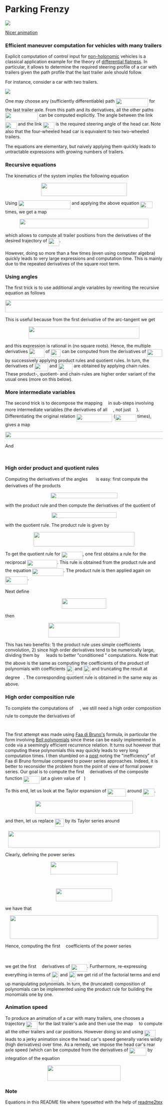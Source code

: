 # Parking Frenzy

![](anim-min.gif)

[Nicer animation](https://www.youtube.com/watch?v=t34qcpstTYk)

### Efficient maneuver computation for vehicles with many trailers

Explicit computation of control input for [non-holonomic](https://en.wikipedia.org/wiki/Nonholonomic_system) vehicles is a classical application example for the theory of [differential flatness](https://en.wikipedia.org/wiki/Flatness_(systems_theory)). In particular, it allows to determine the required steering profile of a car with trailers given the path profile that the last trailer axle should follow.

For instance, consider a car with two trailers. 

![](figures/train.png)

One may choose any (sufficiently differentiable) path <img src="svgs/f53eb0f7b75281603756896a69b3018d.svg?invert_in_darkmode" align=middle width=102.81019979999998pt height=27.6567522pt/> for the last trailer axle. From this path and its derivatives, all the other paths <img src="svgs/d7b553287fe0cae527f49076dde18b0c.svg?invert_in_darkmode" align=middle width=104.23716764999998pt height=27.6567522pt/> can be computed explicitly. The angle between the link <img src="svgs/171c56ba54530ae6055635392861c1d4.svg?invert_in_darkmode" align=middle width=36.52961069999999pt height=21.18721440000001pt/> and the link <img src="svgs/cbcb6907e71e1bbd11e61abdc726c05b.svg?invert_in_darkmode" align=middle width=36.52961069999999pt height=21.18721440000001pt/> is the required steering angle of the head car. Note also that the four-wheeled head car is equivalent to two two-wheeled trailers.

The equations are elementary, but naively applying them quickly leads to untractable expressions with growing numbers of trailers. 

### Recursive equations
The kinematics of the system implies the following equation
<p align="center"><img src="svgs/7bd011c3b87b419fc4d9f8b80557939a.svg?invert_in_darkmode" align=middle width=274.5978411pt height=42.4111644pt/></p>

Using <img src="svgs/b1525bb86e2565a9578158c562079c70.svg?invert_in_darkmode" align=middle width=166.63819259999997pt height=27.6567522pt/> and applying the above equation <img src="svgs/efcf8d472ecdd2ea56d727b5746100e3.svg?invert_in_darkmode" align=middle width=38.17727759999999pt height=21.18721440000001pt/> times, we get a map
<p align="center"><img src="svgs/69c3e31d052cc6f278f4fd5d436a8cbe.svg?invert_in_darkmode" align=middle width=412.03396245pt height=29.58934275pt/></p>

which allows to compute all trailer positions from the derivatives of the desired trajectory of <img src="svgs/d4bd11686e685e56f3320fe149d80d16.svg?invert_in_darkmode" align=middle width=35.20368554999999pt height=24.65753399999998pt/>.

However, doing so more than a few times (even using computer algebra) quickly leads to very large expressions and computation time. This is mainly due to the repeated derivatives of the square root term.

### Using angles

The first trick is to use additional angle variables by rewriting the recursive equation as follows

<p align="center"><img src="svgs/360c957c7625ea6c60d1120b38b9ca31.svg?invert_in_darkmode" align=middle width=545.40973575pt height=39.452455349999994pt/></p>

This is useful because from the first derivative of the arc-tangent we get

<p align="center"><img src="svgs/1e0d1c11fc3692a45745cf77946b487d.svg?invert_in_darkmode" align=middle width=354.97668689999995pt height=39.713394599999994pt/></p>

and this expression is rational in (no square roots). Hence, the multiple derivatives <img src="svgs/2847a70544ff96fda68b9912890814ad.svg?invert_in_darkmode" align=middle width=48.620754599999984pt height=29.190975000000005pt/> of <img src="svgs/be7aa80b01a2c2c39ea4ed4cff441af6.svg?invert_in_darkmode" align=middle width=31.067411099999987pt height=24.65753399999998pt/> can be computed from the derivatives of <img src="svgs/6347cbf489ed80f180d33a57b743e25a.svg?invert_in_darkmode" align=middle width=47.71701164999999pt height=24.65753399999998pt/> by successively applying product rules and quotient rules. In turn, the derivatives of <img src="svgs/c1dee54b8aace34fac6027f0e9a39402.svg?invert_in_darkmode" align=middle width=43.54461869999999pt height=24.65753399999998pt/> and <img src="svgs/abf8c6ff8182a6059b1d51860f5375a2.svg?invert_in_darkmode" align=middle width=45.37108289999999pt height=24.65753399999998pt/> are obtained by applying chain rules. These product-, quotient- and chain-rules are higher order variant of the usual ones (more on this below).

### More intermediate variables

The second trick is to decompose the mapping <img src="svgs/417a5301693b60807fa658e5ef9f9535.svg?invert_in_darkmode" align=middle width=10.75343279999999pt height=14.15524440000002pt/> in sub-steps involving more intermediate variables (the derivatives of all <img src="svgs/acc433299a99053a1abda8186a07965d.svg?invert_in_darkmode" align=middle width=14.604341399999988pt height=14.15524440000002pt/>, not just <img src="svgs/07d7104fe13d9faea3e641ad3d053832.svg?invert_in_darkmode" align=middle width=13.89085829999999pt height=14.15524440000002pt/>). Differentiating the original relation <img src="svgs/b29adaa9e6ca7a666c0ebdbe30725f94.svg?invert_in_darkmode" align=middle width=114.74904044999998pt height=24.7161288pt/> (<img src="svgs/d09536de7e7712cdfc5d7544dfca70e7.svg?invert_in_darkmode" align=middle width=67.34383095pt height=22.831056599999986pt/> times), gives a map

<p align="center"><img src="svgs/83dd2c42c5963b7ca38c59d26c409dd3.svg?invert_in_darkmode" align=middle width=557.55191085pt height=23.497574099999998pt/></p>

And

<p align="center"><img src="svgs/7cb31372ed8c59110e804c05e9dea52b.svg?invert_in_darkmode" align=middle width=172.8972069pt height=15.251136449999997pt/></p>

### High order product and quotient rules
Computing the derivatives of the angles <img src="svgs/3cc1484752cc8ef69d55b6991e28be35.svg?invert_in_darkmode" align=middle width=17.78167709999999pt height=14.15524440000002pt/> is easy: first compute the derivatives of the products

<p align="center"><img src="svgs/5e5e17f4de0cc7bda295f2895eb90589.svg?invert_in_darkmode" align=middle width=214.87867665pt height=18.2666319pt/></p>

with the product rule and then compute the derivatives of the quotient of 

<p align="center"><img src="svgs/d23435a450c05899038b0f051088464a.svg?invert_in_darkmode" align=middle width=207.57252945pt height=18.2666319pt/></p>

with the quotient rule. The product rule is given by

<p align="center"><img src="svgs/abbdb186fdfbc5f2da82dc54c3104224.svg?invert_in_darkmode" align=middle width=321.6987939pt height=47.1348339pt/></p>

To get the quotient rule for <img src="svgs/a79b98382d240e9a9ffbd6eb7ae7014f.svg?invert_in_darkmode" align=middle width=67.44880559999999pt height=24.65753399999998pt/>, one first obtains a rule for the reciprocal <img src="svgs/05d3043eab0f4e5440902a1b8fca69e9.svg?invert_in_darkmode" align=middle width=96.19858379999998pt height=24.65753399999998pt/>. This rule is obtained from the product rule and the equation <img src="svgs/fbd20db80429bd1a105e634ae0f5a9ed.svg?invert_in_darkmode" align=middle width=99.8513571pt height=24.65753399999998pt/>. The product rule is then applied again on <img src="svgs/fe3f2f532573e3d29d020fc29dcbd46e.svg?invert_in_darkmode" align=middle width=71.10157229999999pt height=24.65753399999998pt/>.

Next define

<p align="center"><img src="svgs/2a83e64e012427c1ff2f185bfacbecee.svg?invert_in_darkmode" align=middle width=141.64519875pt height=32.990165999999995pt/></p>

then

<p align="center"><img src="svgs/599f4993569e7ab8c7549794f008194f.svg?invert_in_darkmode" align=middle width=227.16701534999996pt height=47.1348339pt/></p>

This has two benefits: 1) the product rule uses simple coefficients convolution, 2) since high order derivatives tend to be numerically large, dividing them by <img src="svgs/9d6c5e19ffd270ead9ea60bbae1902d0.svg?invert_in_darkmode" align=middle width=13.64158619999999pt height=22.831056599999986pt/> leads to better "conditioned " computations. Note that the above is the same as computing the coefficients of the product of polynomials with coefficients <img src="svgs/affed31cd6a91b422fafefe0490e3287.svg?invert_in_darkmode" align=middle width=21.91128389999999pt height=29.190975000000005pt/> and <img src="svgs/269c9fdebb47178d570db923f16834ad.svg?invert_in_darkmode" align=middle width=21.97781519999999pt height=29.190975000000005pt/> and truncating the result at degree <img src="svgs/89f2e0d2d24bcf44db73aab8fc03252c.svg?invert_in_darkmode" align=middle width=7.87295519999999pt height=14.15524440000002pt/>. The corresponding quotient rule is obtained in the same way as above.


### High order composition rule

To complete the computations of <img src="svgs/a69e80fed79c7251863f7552dce583a5.svg?invert_in_darkmode" align=middle width=17.06057264999999pt height=22.831056599999986pt/>, we still need a high order composition rule to compute the derivatives of 

<p align="center"><img src="svgs/7e4e71db35fb7372d5a40fa9b45c8789.svg?invert_in_darkmode" align=middle width=146.15694555pt height=13.881256950000001pt/></p>

The first attempt was made using [Faa di Bruno's](https://en.wikipedia.org/wiki/Fa%C3%A0_di_Bruno%27s_formula) formula, in particular the form involving [Bell polynomials](https://en.wikipedia.org/wiki/Bell_polynomials#Recurrence_relations) since these can be easily implemented in code via a seemingly efficient recurrence relation. It turns out however that computing these polynomials this way quickly leads to very long computation times. I then stumbled on a [post](https://mathoverflow.net/questions/364036/combinatorics-of-multivariate-fa%C3%A0-di-bruno-formula) noting the "inefficiency" of Faa di Bruno formulae compared to power series approaches. Indeed, it is better to reconsider the problem from the point of view of formal power series. Our goal is to compute the first <img src="svgs/55a049b8f161ae7cfeb0197d75aff967.svg?invert_in_darkmode" align=middle width=9.86687624999999pt height=14.15524440000002pt/> derivatives of the composite function <img src="svgs/a6d29c2900ac7b61baf6b84023b0e44d.svg?invert_in_darkmode" align=middle width=51.52411769999999pt height=24.65753399999998pt/> (at a given value of <img src="svgs/6f9bad7347b91ceebebd3ad7e6f6f2d1.svg?invert_in_darkmode" align=middle width=7.7054801999999905pt height=14.15524440000002pt/>)

To this end, let us look at the Taylor expansion of <img src="svgs/27280abcf92710218525f89d1f365008.svg?invert_in_darkmode" align=middle width=58.898576549999994pt height=24.65753399999998pt/> around <img src="svgs/8b839ae69dec8bfbdf995bcc1ad93dee.svg?invert_in_darkmode" align=middle width=36.29572979999999pt height=24.65753399999998pt/>.
<p align="center"><img src="svgs/0c0b7da81b2e765923a8eb18a5a328b3.svg?invert_in_darkmode" align=middle width=312.98644575pt height=41.486034149999995pt/></p>

and then, let us replace <img src="svgs/cdb4346e7e0053cb44dc04c5f12c862e.svg?invert_in_darkmode" align=middle width=28.921270949999986pt height=24.65753399999998pt/> by its Taylor series around <img src="svgs/ac3148a5746b81298cb0c456b661f197.svg?invert_in_darkmode" align=middle width=14.25802619999999pt height=14.15524440000002pt/>

<p align="center"><img src="svgs/a666fb9bf43d8057c644b43e9b72f9b5.svg?invert_in_darkmode" align=middle width=485.40961589999995pt height=53.2425333pt/></p>

Clearly, defining the power series

<p align="center"><img src="svgs/ea81422d9ff3b282289098b67de2608f.svg?invert_in_darkmode" align=middle width=214.1736234pt height=41.486034149999995pt/></p>

<p align="center"><img src="svgs/f054e0ca7df488092e04bc9f2d5e87d9.svg?invert_in_darkmode" align=middle width=141.385101pt height=16.438356pt/></p>

<p align="center"><img src="svgs/b193913ca49fcab9405f4992def000e2.svg?invert_in_darkmode" align=middle width=179.58451664999998pt height=41.486034149999995pt/></p>

we have that

<p align="center"><img src="svgs/3e13f54a432b5d3f3bdb45b734e8eb88.svg?invert_in_darkmode" align=middle width=473.01588344999993pt height=74.34741765pt/></p>

Hence, computing the first <img src="svgs/55a049b8f161ae7cfeb0197d75aff967.svg?invert_in_darkmode" align=middle width=9.86687624999999pt height=14.15524440000002pt/> coefficients of the power series

<p align="center"><img src="svgs/cb37e00d46cebb22099fd2b1da0585ec.svg?invert_in_darkmode" align=middle width=102.98129325pt height=16.438356pt/></p>

we get the first <img src="svgs/55a049b8f161ae7cfeb0197d75aff967.svg?invert_in_darkmode" align=middle width=9.86687624999999pt height=14.15524440000002pt/> derivatives of <img src="svgs/a6d29c2900ac7b61baf6b84023b0e44d.svg?invert_in_darkmode" align=middle width=51.52411769999999pt height=24.65753399999998pt/>. Furthermore, re-expressing everything in terms of <img src="svgs/affed31cd6a91b422fafefe0490e3287.svg?invert_in_darkmode" align=middle width=21.91128389999999pt height=29.190975000000005pt/> and <img src="svgs/269c9fdebb47178d570db923f16834ad.svg?invert_in_darkmode" align=middle width=21.97781519999999pt height=29.190975000000005pt/> we get rid of the factorial terms and end up manipulating polynomials. In turn, the (truncated) composition of polynomials can be implemented using the product rule for building the monomials one by one.

### Animation speed

To produce an animation of a car with many trailers, one chooses a trajectory <img src="svgs/d4bd11686e685e56f3320fe149d80d16.svg?invert_in_darkmode" align=middle width=35.20368554999999pt height=24.65753399999998pt/> for the last trailer's axle and then use the map <img src="svgs/417a5301693b60807fa658e5ef9f9535.svg?invert_in_darkmode" align=middle width=10.75343279999999pt height=14.15524440000002pt/> to compute all the other trailers and car positions. However doing so and using <img src="svgs/1327ee3255e3557f570b285d55d6f5b8.svg?invert_in_darkmode" align=middle width=35.55920774999999pt height=20.221802699999984pt/> leads to a jerky animation since the head car's speed generally varies wildly (high derivatives) over time. As a remedy, we impose the head car's rear axle speed (which can be computed from the derivatives of <img src="svgs/fed4fd57d90d2ab0789f75ca1fb9b5a2.svg?invert_in_darkmode" align=middle width=53.925215849999994pt height=24.65753399999998pt/> by integration of the equation

<p align="center"><img src="svgs/1abc5e890a058fd6cfa08157c4f5b317.svg?invert_in_darkmode" align=middle width=234.27507344999998pt height=50.152748249999995pt/></p>


### Note

Equations in this README file where typesetted with the help of [readme2tex](https://github.com/leegao/readme2tex)



